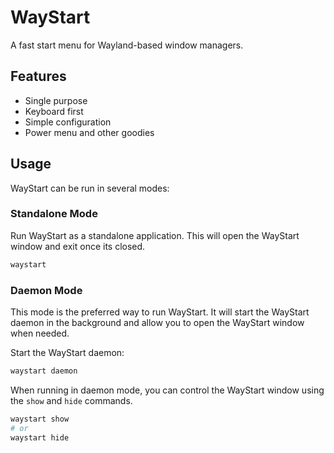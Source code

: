 # WayStart

A fast start menu for Wayland-based window managers.

## Features

- Single purpose
- Keyboard first
- Simple configuration
- Power menu and other goodies

## Usage

WayStart can be run in several modes:

### Standalone Mode

Run WayStart as a standalone application. This will open the WayStart window and exit once its closed.

```bash
waystart
```

### Daemon Mode

This mode is the preferred way to run WayStart. It will start the WayStart daemon in the background and allow you to open the WayStart window when needed.

Start the WayStart daemon:

```bash
waystart daemon
```

When running in daemon mode, you can control the WayStart window using the `show` and `hide` commands.

```bash
waystart show
# or
waystart hide
```

